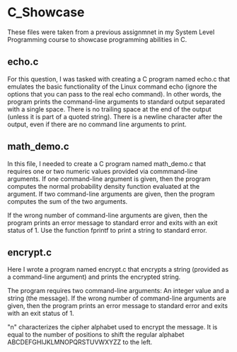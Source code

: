 # C_Showcase
These files were taken from a previous assignmnet in my System Level Programming course to showcase programming abilities in C.
## echo.c
For this question, I was tasked with creating a C program named echo.c that emulates the basic functionality of the Linux command echo (ignore the options that you can pass to the real echo command). In other words, the program prints the command-line arguments to standard output separated with a single space. There is no trailing space at the end of the output (unless it is part of a quoted string). There is a newline character after the output, even if there are no command line arguments to print.

## math_demo.c
In this file, I needed to create a C program named math_demo.c that requires one or two numeric values provided via commmand-line arguments. If one command-line argument is given, then the program computes the normal probability density function evaluated at the argument. If two command-line arguments are given, then the program computes the sum of the two arguments.

If the wrong number of command-line arguments are given, then the program prints an error message to standard error and exits with an exit status of 1. Use the function fprintf to print a string to standard error.

## encrypt.c
Here I wrote a program named encrypt.c that encrypts a string (provided as a command-line argument) and prints the encrypted string.

The program requires two command-line arguments: An integer value and a string (the message). If the wrong number of command-line arguments are given, then the program prints an error message to standard error and exits with an exit status of 1.

"n" characterizes the cipher alphabet used to encrypt the message. It is equal to the number of positions to shift the regular alphabet ABCDEFGHIJKLMNOPQRSTUVWXYZZ to the left.
